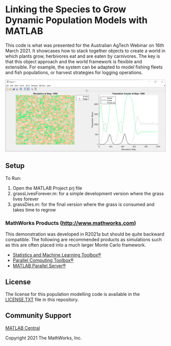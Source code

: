 # Linking the Species to Grow Dynamic Population Models with MATLAB 
This code is what was presented for the Australian AgTech Webinar on 16th March 2021.  It showcases how to stack together objects to create a world in which plants grow, herbivores eat and are eaten by carnivores.  The key is that this object approach and the world framework is flexible and extensible.  For example, the system can be adapted to model fishing fleets and fish populations, or harvest strategies for logging operations.

![Screen shot of simulation](img/simulationScreenShot.png)

## Setup 
To Run:
1. Open the MATLAB Project prj file
2. grassLivesForever.m: for a simple development version where the grass lives forever
3. grassDies.m: for the final version where the grass is consumed and takes time to regrow

### MathWorks Products (http://www.mathworks.com)

This demonstration was developed in R2021a but should be quite backward compatible.  The following are recommended products as simulations such as this are often placed into a much larger Monte Carlo framework.
- [Statistics and Machine Learning Toolbox®](https://www.mathworks.com/products/statistics.html)
- [Parallel Computing Toolbox®](https://www.mathworks.com/products/parallel-computing.html)
- [MATLAB Parallel Server®](https://www.mathworks.com/products/matlab-parallel-server.html)

## License
The license for this population modelling code is available in the [LICENSE.TXT](license.txt) file in this repository.

## Community Support
[MATLAB Central](https://www.mathworks.com/matlabcentral)

Copyright 2021 The MathWorks, Inc.
